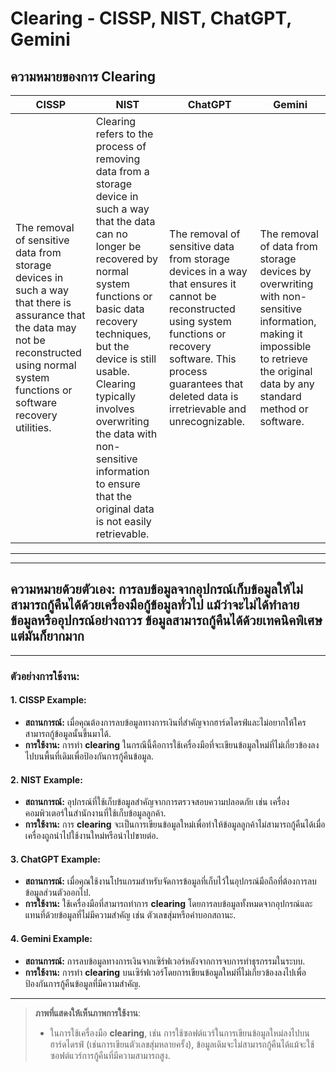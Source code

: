 # Clearing - CISSP, NIST, ChatGPT, Gemini

## ความหมายของการ Clearing

| **CISSP**                                                                                                                                                        | **NIST**                                                                                                                                                                                        | **ChatGPT**                                                                                                                                                                                     | **Gemini**                                                                                                                                                                                     |
|----------------------------------------------------------------------------------------------------------------------------------------------------------------|-----------------------------------------------------------------------------------------------------------------------------------------------------------------------------------------------|-----------------------------------------------------------------------------------------------------------------------------------------------------------------------------------------------|-----------------------------------------------------------------------------------------------------------------------------------------------------------------------------------------------|
| The removal of sensitive data from storage devices in such a way that there is assurance that the data may not be reconstructed using normal system functions or software recovery utilities. | Clearing refers to the process of removing data from a storage device in such a way that the data can no longer be recovered by normal system functions or basic data recovery techniques, but the device is still usable. Clearing typically involves overwriting the data with non-sensitive information to ensure that the original data is not easily retrievable. | The removal of sensitive data from storage devices in a way that ensures it cannot be reconstructed using system functions or recovery software. This process guarantees that deleted data is irretrievable and unrecognizable. | The removal of data from storage devices by overwriting with non-sensitive information, making it impossible to retrieve the original data by any standard method or software.              |

---
---
**ความหมายด้วยตัวเอง**:
 การลบข้อมูลจากอุปกรณ์เก็บข้อมูลให้ไม่สามารถกู้คืนได้ด้วยเครื่องมือกู้ข้อมูลทั่วไป แม้ว่าจะไม่ได้ทำลายข้อมูลหรืออุปกรณ์อย่างถาวร ข้อมูลสามารถกู้คืนได้ด้วยเทคนิคพิเศษ แต่มันก็ยากมาก
---
---
### ตัวอย่างการใช้งาน:

#### 1. **CISSP Example:**
   - **สถานการณ์:** เมื่อคุณต้องการลบข้อมูลทางการเงินที่สำคัญจากฮาร์ดไดรฟ์และไม่อยากให้ใครสามารถกู้ข้อมูลนั้นขึ้นมาได้.
   - **การใช้งาน:** การทำ **clearing** ในกรณีนี้คือการใช้เครื่องมือที่จะเขียนข้อมูลใหม่ที่ไม่เกี่ยวข้องลงไปบนพื้นที่เดิมเพื่อป้องกันการกู้คืนข้อมูล.

#### 2. **NIST Example:**
   - **สถานการณ์:** อุปกรณ์ที่ใช้เก็บข้อมูลสำคัญจากการตรวจสอบความปลอดภัย เช่น เครื่องคอมพิวเตอร์ในสำนักงานที่ใช้เก็บข้อมูลลูกค้า.
   - **การใช้งาน:** การ **clearing** จะเป็นการเขียนข้อมูลใหม่เพื่อทำให้ข้อมูลลูกค้าไม่สามารถกู้คืนได้เมื่อเครื่องถูกนำไปใช้งานใหม่หรือนำไปขายต่อ.

#### 3. **ChatGPT Example:**
   - **สถานการณ์:** เมื่อคุณใช้งานโปรแกรมสำหรับจัดการข้อมูลที่เก็บไว้ในอุปกรณ์มือถือที่ต้องการลบข้อมูลส่วนตัวออกไป.
   - **การใช้งาน:** ใช้เครื่องมือที่สามารถทำการ **clearing** โดยการลบข้อมูลทั้งหมดจากอุปกรณ์และแทนที่ด้วยข้อมูลที่ไม่มีความสำคัญ เช่น ตัวเลขสุ่มหรือคำบอกสถานะ.

#### 4. **Gemini Example:**
   - **สถานการณ์:** การลบข้อมูลทางการเงินจากเซิร์ฟเวอร์หลังจากการจบการทำธุรกรรมในระบบ.
   - **การใช้งาน:** การทำ **clearing** บนเซิร์ฟเวอร์โดยการเขียนข้อมูลใหม่ที่ไม่เกี่ยวข้องลงไปเพื่อป้องกันการกู้คืนข้อมูลที่มีความสำคัญ.

---
> **ภาพที่แสดงให้เห็นภาพการใช้งาน**:
> - ในการใช้เครื่องมือ **clearing**, เช่น การใช้ซอฟต์แวร์ในการเขียนข้อมูลใหม่ลงไปบนฮาร์ดไดรฟ์ (เช่นการเขียนตัวเลขสุ่มหลายครั้ง), ข้อมูลเดิมจะไม่สามารถกู้คืนได้แม้จะใช้ซอฟต์แวร์การกู้คืนที่มีความสามารถสูง.
